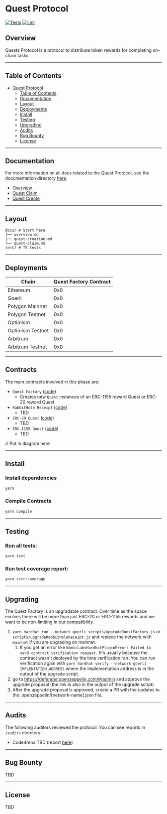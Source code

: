 # Quest Protocol

[![Tests](https://github.com/rabbitholegg/quest-protocol/workflows/Tests/badge.svg)](https://github.com/rabbitholegg/quest-protocol/actions?query=workflow%3ATests)
[![Lint](https://github.com/rabbitholegg/quest-protocol/workflows/Lint/badge.svg)](https://github.com/rabbitholegg/quest-protocol/actions?query=workflow%3ALint)

## Overview

Quests Protocol is a protocol to distribute token rewards for completing on-chain tasks.

---

## Table of Contents

- [Quest Protocol](https://github.com/rabbitholegg/quest-protocol#quest-protocol)
    - [Table of Contents](https://github.com/rabbitholegg/quest-protocol#table-of-contents)
    - [Documentation](https://github.com/rabbitholegg/quest-protocol#documentation)
    - [Layout](https://github.com/rabbitholegg/quest-protocol#layout)
    - [Deployments](https://github.com/rabbitholegg/quest-protocol#deployments)
    - [Install](https://github.com/rabbitholegg/quest-protocol#install)
    - [Testing](https://github.com/rabbitholegg/quest-protocol#testing)
    - [Upgrading](https://github.com/rabbitholegg/quest-protocol#upgrading)
    - [Audits](https://github.com/rabbitholegg/quest-protocol#audits)
    - [Bug Bounty](https://github.com/rabbitholegg/quest-protocol#bug-bounty)
    - [License](https://github.com/PartyDAO/quest-protocol#license)

---
## Documentation

For more information on all docs related to the Quest Protocol, see the documentation directory [here](./docs/).

- [Overview](./docs/overview.md)
- [Quest Claim](./docs/quest-claim.md)
- [Quest Create](./docs/quest-create.md)

---

## Layout

```
docs/ # Start here
├── overview.md
├── quest-creation.md
└── quest-claim.md
test/ # TS tests
```

---

## Deployments

|Chain           |Quest Factory Contract|
|----------------|----------------------|
|Ethereum        |0x0                   |
|Goerli          |0x0                   |
|Polygon Mainnet |0x0                   |
|Polygon Testnet |0x0                   |
|Optimism        |0x0                   |
|Optimism Testnet|0x0                   |
|Arbitrum        |0x0                   |
|Arbitrum Testnet|0x0                   |

---

## Contracts

The main contracts involved in this phase are:

- `Quest Factory` ([code](./contracts/QuestFactory.sol))
    - Creates new `Quest` instances of an ERC-1155 reward Quest or ERC-20 reward Quest.
- `RabbitHole Receipt` ([code](./contracts/RabbitHoleReceipt.sol))
    - TBD
- `ERC-20 Quest` ([code](./contracts/Erc20Quest.sol))
    - TBD
- `ERC-1155 Quest` ([code](./contracts/Erc1155Quest.sol))
    - TBD

// Put In diagram here

---

## Install

### Install dependencies

```bash
yarn
```

### Compile Contracts
```bash
yarn compile
```


---

## Testing

### Run all tests:

```bash
yarn test
```

### Run test coverage report:

```bash
yarn test:coverage
```

---

## Upgrading

The Quest Factory is an upgradable contract. Over time as the space evolves there will be more than just ERC-20 or
ERC-1155 rewards and we want to be non-limiting in our compatibility.

1. `yarn hardhat run --network goerli scripts/upgradeQuestFactory.js` or `scripts/upgradeRabbitHoleReceipt.js` and
   replace the network with `mainnet` if you are upgrading on mainnet.
    1. If you get an error like `NomicLabsHardhatPluginError: Failed to send contract verification request.` It's
       usually because the contract wasn't deployed by the time verification ran. You can run verification again
       with `yarn hardhat verify --network goerli IMPLENTATION_ADDRESS` where the implementation address is in the
       output of the upgrade script.
2. go to https://defender.openzeppelin.com/#/admin and approve the upgrade proposal (the link is also in the output of
   the upgrade script)
3. After the upgrade proposal is approved, create a PR with the updates to the .openzeppelin/[network-name].json file.

---

## Audits

The following auditors reviewed the protocol. You can see reports in `/audits` directory:

- Code4rena TBD (report [here](/audits/))

---
## Bug Bounty
TBD

---
## License
TBD